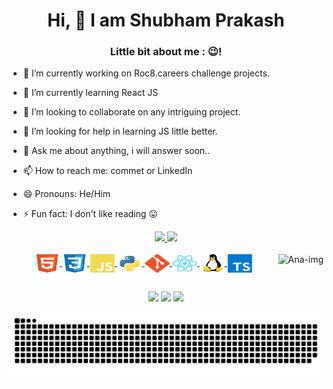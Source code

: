 ### <h1 align="center">Hi, 👋 I am Shubham Prakash </h1>


<!-- **shubhamprkash/shubhamprkash** is a ✨ _special_ ✨ repository because its `README.md` (this file) appears on your GitHub profile.
 -->
 
<h3 align="center">Little bit about me : 😉!</h3>

- 🔭 I’m currently working on Roc8.careers challenge projects.
- 🌱 I’m currently learning React JS
- 👯 I’m looking to collaborate on any intriguing project.
- 🤔 I’m looking for help in learning JS little better.
- 💬 Ask me about anything, i will answer soon..
- 📫 How to reach me: commet or LinkedIn
- 😄 Pronouns: He/Him

- ⚡ Fun fact: I don't like reading 😛

<div style="display:inline_block" align="center">
  <a href="https://github.com/shubhamprkash">
  <img height="170em" src="https://github-readme-stats.vercel.app/api?username=shubhamprkash&show_icons=true&theme=blueberry&include_all_commits=true&count_private=true"/>
  <img height="170em" src="https://github-readme-stats.vercel.app/api/top-langs/?username=shubhamprkash&layout=compact&langs_count=7&theme=blueberry"/>
</div>
<div style="display: inline_block" align="center"><br>
  <img align="center" alt="Ana-HTML" height="30" width="40" src="https://raw.githubusercontent.com/devicons/devicon/master/icons/html5/html5-original.svg">
  <img align="center" alt="Ana-CSS" height="30" width="40" src="https://raw.githubusercontent.com/devicons/devicon/master/icons/css3/css3-original.svg">
  <img align="center" alt="Ana-Js" height="30" width="40" src="https://raw.githubusercontent.com/devicons/devicon/master/icons/javascript/javascript-plain.svg">
   <img align="center" alt="Kayan-Python" height="30" width="40" src="https://raw.githubusercontent.com/devicons/devicon/master/icons/python/python-original.svg">
  <img align="center" alt="Kayan-Git" height="30" width="40" src="https://github.com/devicons/devicon/blob/master/icons/git/git-original.svg">
<!--   <img align="center" alt="Kayan-GitHub" height="30" width="40" src="https://github.com/devicons/devicon/blob/master/icons/github/github-original-wordmark.svg"> -->
 <img align="center" alt="Ana-React" height="30" width="40" src="https://raw.githubusercontent.com/devicons/devicon/master/icons/react/react-original.svg">
  <img align="center" alt="Kayan-Linux" height="30" width="40" src="https://github.com/devicons/devicon/blob/master/icons/linux/linux-original.svg">
  
  <img align="center" alt="Ana-Ts" height="30" width="40" src="https://raw.githubusercontent.com/devicons/devicon/master/icons/typescript/typescript-plain.svg">
  <img align="right" alt="Ana-img" src="https://i.picasion.com/pic91/316d92abd389bf838629786b0de67f9c.gif">
 
</div>
  
  ##
 
<div style="display: inline_block" align="center"> 
  <a href="https://www.instagram.com/in._hibernation/" target="_blank"><img src="https://img.shields.io/badge/-Instagram-%23E4405F?style=for-the-badge&logo=instagram&logoColor=white" target="_blank"></a>
 <a href="https://discord.gg/Aayumu#3701" target="_blank"><img src="https://img.shields.io/badge/Discord-7289DA?style=for-the-badge&logo=discord&logoColor=white" target="_blank"></a> 
  <!-- <a href = "mailto:shubhamprkash@hotmail.com"><img src="https://img.shields.io/badge/Microsoft_Outlook-0078D4?style=for-the-badge&logo=microsoft-outlook&logoColor=white"></a> -->
  <a href="https://www.linkedin.com/in/rana-paula-souza-dias-b63631197" target="_blank"><img src="https://img.shields.io/badge/-LinkedIn-%230077B5?style=for-the-badge&logo=linkedin&logoColor=white" target="_blank"></a> 
 
  ![Snake animation](https://github.com/shubhamprkash/shubhamprkash/blob/output/github-contribution-grid-snake.svg)
 
</div>
